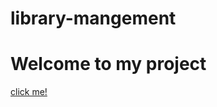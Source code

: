 # library-mangement

# Welcome to my project
[click me!](https://akhil775.github.io/library-mangement/)
